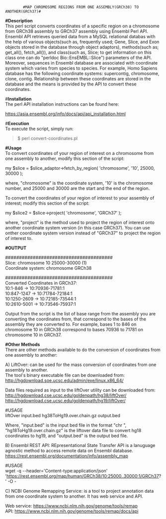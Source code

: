 			#MAP CHROMOSOME REGIONS FROM ONE ASSEMBLY(GRCh38) TO ANOTHER(GRCh37)#

**#Description**\
This perl script converts coordinates of a specific region on a chromosome from GRCh38 assembly to GRCh37 assembly using Ensembl Perl API. 
Ensembl API retrieves queried data from a MySQL relational databas with the help of various objects(such as, frequently used; Gene, Slice, and Exon objects stored in the database through object adaptors), methods(such as; get_all(), fetch_all()), and class(such as, Slice; to get information on this class one can do "perldoc Bio::EnsEMBL::Slice") parameters of the API. Moreover, sequences in Ensembl database are associated with coordinate system which varies from species to species. For example, Homo Sapiens database has the following coordinate systems: supercontig, chromosome, clone, contig. Relationship between these coordinates are stored in the database and the means is provided by the API to convert these coordinates.

#**Installation**\
The perl API installation instructions can be found here:

https://asia.ensembl.org/info/docs/api/api_installation.html

#**Execution**\
To execute the script, simply run:

>$ perl convert-coordinates.pl

**#Usage**\
To convert coordinates of your region of interest on a chromosome from one assembly to another, modify this section of the script:

my $slice = $slice_adaptor->fetch_by_region( 'chromosome', '10', 25000, 30000 );

where, "chromosome" is the coordinate system, '10' is the chromosome number, and 25000 and 30000 are the start and the end of the region.

To convert the coordinates of your region of interest to your assembly of interest; modify this section of the script:

my $slice2 = $slice->project( 'chromosome', 'GRCh37' );

where, "project" is the method used to project the region of interest onto another coordinate system version (in this case GRCh37). You can use onther coordinate system version instead of "GRCh37" to project the region of interest to.

**#OUTPUT**

#######################################\
Slice: chromosome 10 25000-30000 (1)\
Coordinate system: chromosome GRCh38

#######################################\
Converted Coordinates in GRCh37:  \
10:1-846 -> 10:70936-71781:1\
10:847-1247 -> 10:71784-72184:1\
10:1250-2609 -> 10:72185-73544:1\
10:2610-5001 -> 10:73546-75937:1

Output from the script is the list of base range from the assembly you are converting the coordinates from, that correspond to the bases of the assembly they are converted to. For example,  bases 1 to 846 on chromosome 10 in GRCh38 correspond to bases 70936 to 71781 on chromosome 10 in GRCh37.

**#Other Methods**\
There are other methods available to do the conversion of coordinates from one assembly to another:

A) LiftOver: can be used for the mass conversion of coordinates from one assembly to another.\
The tool's binary executable file can be downloaded from:\
http://hgdownload.soe.ucsc.edu/admin/exe/linux.x86_64/

Data files required as input to the liftOver utility can be downloaded from:\
http://hgdownload.cse.ucsc.edu/goldenpath/hg38/liftOver/ \
http://hgdownload.cse.ucsc.edu/goldenpath/hg19/liftOver/

#USAGE\
liftOver input.bed hg38ToHg19.over.chain.gz output.bed

Where, "input.bed" is the input bed file in the format "chr <start of chromosome region> <end of chromosome region>", "hg18ToHg19.over.chain.gz" is the liftover data file to convert hg18 coordinates to hg19, and "output.bed" is the output bed file.

B) Ensembl REST API: REpresentational State Transfer API is a lanuguage agnostic method to access remote data on Ensembl database.\
https://rest.ensembl.org/documentation/info/assembly_map

#USAGE\
wget -q --header='Content-type:application/json' 'https://rest.ensembl.org/map/human/GRCh38/10:25000..30000:1/GRCh37?'  -O -

C) NCBI Genome Remapping Service: is a tool to project annotation data from one coordinate system to another. It has web service and API.

Web service: https://www.ncbi.nlm.nih.gov/genome/tools/remap \
API: https://www.ncbi.nlm.nih.gov/genome/tools/remap/docs/api


